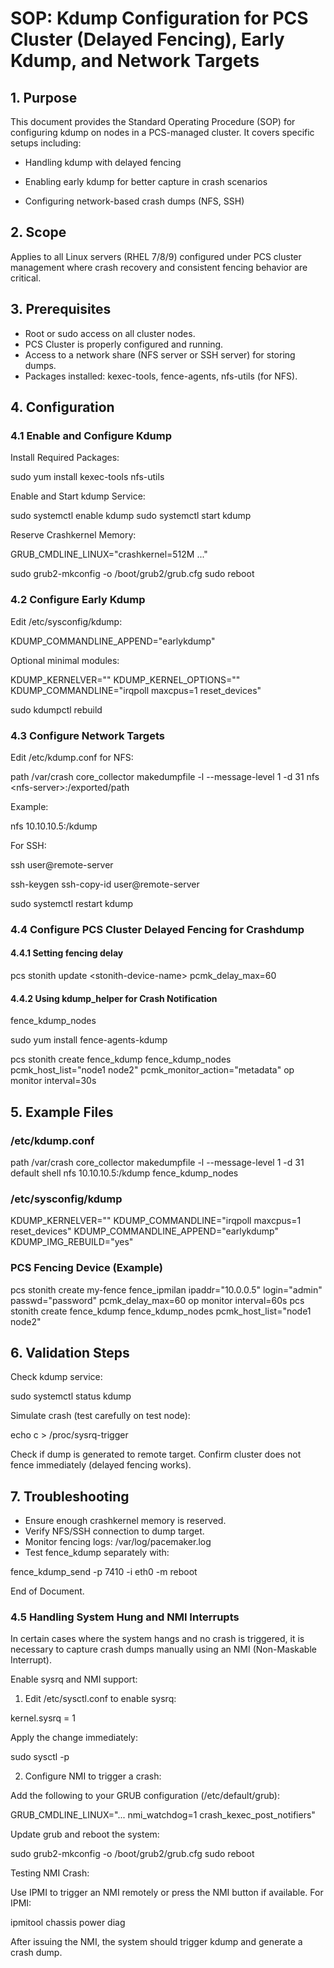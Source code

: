 # SOP: Kdump Configuration for PCS Cluster (Delayed Fencing), Early Kdump, and Network Targets

## 1. Purpose

This document provides the Standard Operating Procedure (SOP) for configuring kdump on nodes in a PCS-managed cluster. It covers specific setups including:

- Handling kdump with delayed fencing

- Enabling early kdump for better capture in crash scenarios

- Configuring network-based crash dumps (NFS, SSH)

## 2. Scope

Applies to all Linux servers (RHEL 7/8/9) configured under PCS cluster management where crash recovery and consistent fencing behavior are critical.

## 3. Prerequisites

- Root or sudo access on all cluster nodes.
- PCS Cluster is properly configured and running.
- Access to a network share (NFS server or SSH server) for storing dumps.
- Packages installed: kexec-tools, fence-agents, nfs-utils (for NFS).

## 4. Configuration

### 4.1 Enable and Configure Kdump

Install Required Packages:

sudo yum install kexec-tools nfs-utils

Enable and Start kdump Service:

sudo systemctl enable kdump
sudo systemctl start kdump

Reserve Crashkernel Memory:

GRUB\_CMDLINE\_LINUX="crashkernel=512M ..."

sudo grub2-mkconfig -o /boot/grub2/grub.cfg
sudo reboot

### 4.2 Configure Early Kdump

Edit /etc/sysconfig/kdump:

KDUMP\_COMMANDLINE\_APPEND="earlykdump"

Optional minimal modules:

KDUMP\_KERNELVER=""
KDUMP\_KERNEL\_OPTIONS=""
KDUMP\_COMMANDLINE="irqpoll maxcpus=1 reset\_devices"

sudo kdumpctl rebuild

### 4.3 Configure Network Targets

Edit /etc/kdump.conf for NFS:

path /var/crash
core\_collector makedumpfile -l --message-level 1 -d 31
nfs &lt;nfs-server&gt;:/exported/path

Example:

nfs 10.10.10.5:/kdump

For SSH:

ssh user@remote-server

ssh-keygen
ssh-copy-id user@remote-server

sudo systemctl restart kdump

### 4.4 Configure PCS Cluster Delayed Fencing for Crashdump

#### 4.4.1 Setting fencing delay

pcs stonith update &lt;stonith-device-name&gt; pcmk\_delay\_max=60

#### 4.4.2 Using kdump\_helper for Crash Notification

fence\_kdump\_nodes

sudo yum install fence-agents-kdump

pcs stonith create fence\_kdump fence\_kdump\_nodes pcmk\_host\_list="node1 node2" pcmk\_monitor\_action="metadata" op monitor interval=30s

## 5. Example Files

### /etc/kdump.conf

path /var/crash
core\_collector makedumpfile -l --message-level 1 -d 31
default shell
nfs 10.10.10.5:/kdump
fence\_kdump\_nodes

### /etc/sysconfig/kdump

KDUMP\_KERNELVER=""
KDUMP\_COMMANDLINE="irqpoll maxcpus=1 reset\_devices"
KDUMP\_COMMANDLINE\_APPEND="earlykdump"
KDUMP\_IMG\_REBUILD="yes"

### PCS Fencing Device (Example)

pcs stonith create my-fence fence\_ipmilan ipaddr="10.0.0.5" login="admin" passwd="password" pcmk\_delay\_max=60 op monitor interval=60s
pcs stonith create fence\_kdump fence\_kdump\_nodes pcmk\_host\_list="node1 node2"

## 6. Validation Steps

Check kdump service:

sudo systemctl status kdump

Simulate crash (test carefully on test node):

echo c &gt; /proc/sysrq-trigger

Check if dump is generated to remote target.
Confirm cluster does not fence immediately (delayed fencing works).

## 7. Troubleshooting

- Ensure enough crashkernel memory is reserved.
- Verify NFS/SSH connection to dump target.
- Monitor fencing logs: /var/log/pacemaker.log
- Test fence\_kdump separately with:

fence\_kdump\_send -p 7410 -i eth0 -m reboot

End of Document.

### 4.5 Handling System Hung and NMI Interrupts

In certain cases where the system hangs and no crash is triggered, it is necessary to capture crash dumps manually using an NMI (Non-Maskable Interrupt).

Enable sysrq and NMI support:

1. Edit /etc/sysctl.conf to enable sysrq:

kernel.sysrq = 1

Apply the change immediately:

sudo sysctl -p

2. Configure NMI to trigger a crash:

Add the following to your GRUB configuration (/etc/default/grub):

GRUB\_CMDLINE\_LINUX="... nmi\_watchdog=1 crash\_kexec\_post\_notifiers"

Update grub and reboot the system:

sudo grub2-mkconfig -o /boot/grub2/grub.cfg
sudo reboot

Testing NMI Crash:

Use IPMI to trigger an NMI remotely or press the NMI button if available. For IPMI:

ipmitool chassis power diag

After issuing the NMI, the system should trigger kdump and generate a crash dump.